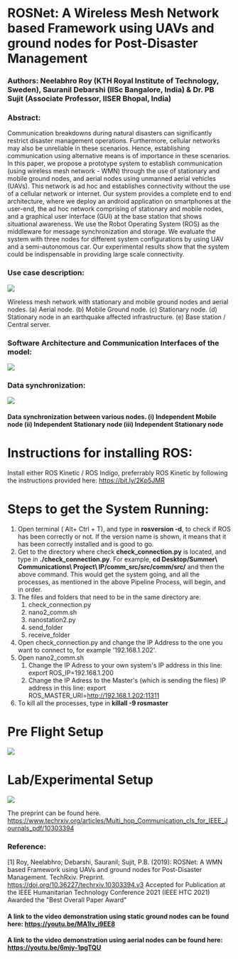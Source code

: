 # ROSNet: A Wireless Mesh Network based Framework using UAVs and ground nodes for Post-Disaster Management

### Authors: Neelabhro Roy (KTH Royal Institute of Technology, Sweden), Sauranil Debarshi (IISc Bangalore, India) & Dr. PB Sujit (Associate Professor, IISER Bhopal, India)

### Abstract: 

Communication breakdowns during natural disasters can significantly restrict disaster management operations. Furthermore, cellular networks may also be unreliable in these scenarios. Hence, establishing communication using alternative means is of importance in these scenarios.
In this paper, we propose a prototype system to establish communication (using wireless mesh network - WMN) through the use of stationary and mobile ground nodes, and aerial nodes using unmanned aerial vehicles (UAVs). This network is ad hoc and establishes connectivity without the use of a cellular network or internet. Our system provides a complete end to end architecture, where we deploy an android application on smartphones at the user-end, the ad hoc network comprising of stationary and mobile nodes, and a graphical user interface (GUI) at the base station that shows situational awareness. We use the Robot Operating System (ROS) as the middleware for message synchronization and storage. We evaluate the system with three nodes for different system configurations by using UAV and a semi-autonomous car. Our experimental results show that the system could be indispensable in providing large scale connectivity.

### Use case description:
![](Screenshots/FIG1_NEW.png)

Wireless mesh network with stationary and mobile ground nodes and aerial nodes. (a) Aerial node. (b) Mobile Ground node. (c) Stationary node. (d) Stationary node in an earthquake affected infrastructure. (e) Base station / Central server.

### Software Architecture and Communication Interfaces of the model:
![](Screenshots/arch.png)

### Data synchronization:
![](Screenshots/circle.png)

#### Data synchronization between various nodes. (i) Independent Mobile node (ii) Independent Stationary node (iii) Independent Stationary node

# Instructions for installing ROS:
Install either ROS Kinetic / ROS Indigo, preferrably ROS Kinetic by following the instructions provided here: https://bit.ly/2Kp5JMR

# Steps to get the System Running:
1. Open terminal ( Alt+ Ctrl + T), and type in **rosversion -d**, to check if ROS has been correctly or not.
   If the version name is shown, it means that it has been correctly installed and is good to go.
2. Get to the directory where check **check_connection.py** is located, and type in **./check_connection.py**.
   For example, **cd Desktop/Summer\ Communications\ Project\ IP/comm_src/src/comm/src/** and then the above command.
   This would get the system going, and all the processes, as mentioned in the above Pipeline Process, will begin, and in order.
3. The files and folders that need to be in the same directory are: 
      1. check_connection.py
      2. nano2_comm.sh
      3. nanostation2.py
      4. send_folder
      5. receive_folder
4. Open check_connection.py and change the IP Address to the one you want to connect to, for example '192.168.1.202'.  
5. Open nano2_comm.sh
   1. Change the IP Adress to your own system's IP address in this line: export ROS_IP=192.168.1.200
   2. Change the IP Adress to the Master's (which is sending the files) IP address in this line: export ROS_MASTER_URI=http://192.168.1.202:11311
4. To kill all the processes, type in **killall -9 rosmaster**
   
# Pre Flight Setup   
![](Screenshots/Drone.png)  

# Lab/Experimental Setup
![](Screenshots/ab.jpg)  

The preprint can be found here.
https://www.techrxiv.org/articles/Multi_hop_Communication_cls_for_IEEE_Journals_pdf/10303394

### Reference:
[1] Roy, Neelabhro; Debarshi, Sauranil; Sujit, P.B. (2019): ROSNet: A WMN based Framework using UAVs and ground nodes for Post-Disaster Management. TechRxiv. Preprint. https://doi.org/10.36227/techrxiv.10303394.v3
Accepted for Publication at the IEEE Humanitarian Technology Conference 2021 (IEEE HTC 2021)
Awarded the "Best Overall Paper Award"

#### A link to the video demonstration using static ground nodes can be found here: https://youtu.be/MA1lv_i9EE8
#### A link to the video demonstration using aerial nodes can be found here: https://youtu.be/6mjy-1pgTQU

